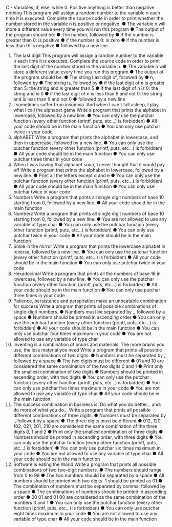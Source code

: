 C - Variables, if, else, while
0. Positive anything is better than negative nothing
This program will assign a random number to the variable n each time it is executed. Complete the source code in order to print whether the number stored in the variable n is positive or negative.
●	The variable n will store a different value every time you will run this program
●	The output of the program should be:
●	The number, followed by
●	if the number is greater than 0: is positive
●	if the number is 0: is zero
●	if the number is less than 0: is negative
●	followed by a new line
1. The last digit
This program will assign a random number to the variable n each time it is executed. Complete the source code in order to print the last digit of the number stored in the variable n.
●	The variable n will store a different value every time you run this program
●	The output of the program should be:
●	The string Last digit of, followed by
●	n, followed by
●	The string is, followed by
●	if the last digit of n is greater than 5: the string and is greater than 5
●	if the last digit of n is 0: the string and is 0
●	if the last digit of n is less than 6 and not 0: the string and is less than 6 and not 0
●	followed by a new line
2. I sometimes suffer from insomnia. And when I can't fall asleep, I play what I call the alphabet game
Write a program that prints the alphabet in lowercase, followed by a new line.
●	You can only use the putchar function (every other function (printf, puts, etc…) is forbidden)
●	All your code should be in the main function
●	You can only use putchar twice in your code
3. alphABET
Write a program that prints the alphabet in lowercase, and then in uppercase, followed by a new line.
●	You can only use the putchar function (every other function (printf, puts, etc…) is forbidden)
●	All your code should be in the main function
●	You can only use putchar three times in your code
4. When I was having that alphabet soup, I never thought that it would pay off
Write a program that prints the alphabet in lowercase, followed by a new line.
●	Print all the letters except q and e
●	You can only use the putchar function (every other function (printf, puts, etc…) is forbidden)
●	All your code should be in the main function
●	You can only use putchar twice in your code
5. Numbers
Write a program that prints all single digit numbers of base 10 starting from 0, followed by a new line.
●	All your code should be in the main function
6. Numberz
Write a program that prints all single digit numbers of base 10 starting from 0, followed by a new line.
●	You are not allowed to use any variable of type char
●	You can only use the putchar function (every other function (printf, puts, etc…) is forbidden)
●	You can only use putchar twice in your code
●	All your code should be in the main function
7. Smile in the mirror
Write a program that prints the lowercase alphabet in reverse, followed by a new line.
●	You can only use the putchar function (every other function (printf, puts, etc…) is forbidden)
●	All your code should be in the main function
●	You can only use putchar twice in your code
8. Hexadecimal
Write a program that prints all the numbers of base 16 in lowercase, followed by a new line.
●	You can only use the putchar function (every other function (printf, puts, etc…) is forbidden)
●	All your code should be in the main function
●	You can only use putchar three times in your code
9. Patience, persistence and perspiration make an unbeatable combination for success
Write a program that prints all possible combinations of single-digit numbers.
●	Numbers must be separated by ,, followed by a space
●	Numbers should be printed in ascending order
●	You can only use the putchar function (every other function (printf, puts, etc…) is forbidden)
●	All your code should be in the main function
●	You can only use putchar four times maximum in your code
●	You are not allowed to use any variable of type char
10. Inventing is a combination of brains and materials. The more brains you use, the less material you need
Write a program that prints all possible different combinations of two digits.
●	Numbers must be separated by ,, followed by a space
●	The two digits must be different
●	01 and 10 are considered the same combination of the two digits 0 and 1
●	Print only the smallest combination of two digits
●	Numbers should be printed in ascending order, with two digits
●	You can only use the putchar function (every other function (printf, puts, etc…) is forbidden)
●	You can only use putchar five times maximum in your code
●	You are not allowed to use any variable of type char
●	All your code should be in the main function
11. The success combination in business is: Do what you do better... and: do more of what you do...
Write a program that prints all possible different combinations of three digits.
●	Numbers must be separated by ,, followed by a space
●	The three digits must be different
●	012, 120, 102, 021, 201, 210 are considered the same combination of the three digits 0, 1 and 2
●	Print only the smallest combination of three digits
●	Numbers should be printed in ascending order, with three digits
●	You can only use the putchar function (every other function (printf, puts, etc…) is forbidden)
●	You can only use putchar six times maximum in your code
●	You are not allowed to use any variable of type char
●	All your code should be in the main function
12. Software is eating the World
Write a program that prints all possible combinations of two two-digit numbers.
●	The numbers should range from 0 to 99
●	The two numbers should be separated by a space
●	All numbers should be printed with two digits. 1 should be printed as 01
●	The combination of numbers must be separated by comma, followed by a space
●	The combinations of numbers should be printed in ascending order
●	00 01 and 01 00 are considered as the same combination of the numbers 0 and 1
●	You can only use the putchar function (every other function (printf, puts, etc…) is forbidden)
●	You can only use putchar eight times maximum in your code
●	You are not allowed to use any variable of type char
●	All your code should be in the main function


